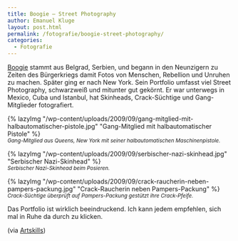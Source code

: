 ```yaml
---
title: Boogie — Street Photography
author: Emanuel Kluge
layout: post.html
permalink: /fotografie/boogie-street-photography/
categories:
  - Fotografie
---
```


[Boogie][artcoup] stammt aus Belgrad, Serbien, und begann in den Neunzigern zu Zeiten des Bürgerkriegs damit Fotos von Menschen, Rebellion und Unruhen zu machen. Später ging er nach New York. Sein Portfolio umfasst viel Street Photography, schwarzweiß und mitunter gut gekörnt. Er war unterwegs in Mexico, Cuba und Istanbul, hat Skinheads, Crack-Süchtige und Gang-Mitglieder fotografiert.

{% lazyImg "/wp-content/uploads/2009/09/gang-mitglied-mit-halbautomatischer-pistole.jpg" "Gang-Mitglied mit halbautomatischer Pistole" %}  
<small>*Gang-Mitglied aus Queens, New York mit seiner halbautomatischen Maschinenpistole.*</small>

{% lazyImg "/wp-content/uploads/2009/09/serbischer-nazi-skinhead.jpg" "Serbischer Nazi-Skinhead" %}  
<small>*Serbischer Nazi-Skinhead beim Posieren.*</small>

{% lazyImg "/wp-content/uploads/2009/09/crack-raucherin-neben-pampers-packung.jpg" "Crack-Raucherin neben Pampers-Packung" %}  
<small>*Crack-Süchtige überprüft auf Pampers-Packung gestützt ihre Crack-Pfeife.*</small>

Das Portfolio ist wirklich beeindruckend. Ich kann jedem empfehlen, sich mal in Ruhe da durch zu klicken.

(via [Artskills][artskills])

[artcoup]: http://www.artcoup.com/
[artskills]: http://www.artskills.net/archives/2684
